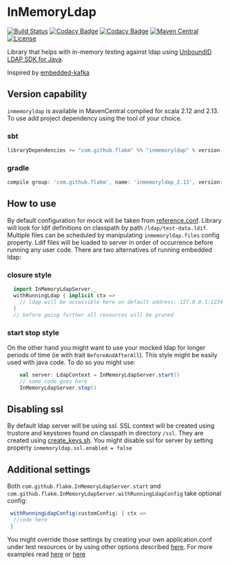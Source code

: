 # InMemoryLdap

[![Build Status](https://travis-ci.com/FlakM/InMemoryLdap.svg?branch=master)](https://travis-ci.com/FlakM/InMemoryLdap)
[![Codacy Badge](https://api.codacy.com/project/badge/Grade/3c64274de3ad4a13a3781956532ec08e)](https://www.codacy.com/manual/FlakM/InMemoryLdap?utm_source=github.com&amp;utm_medium=referral&amp;utm_content=FlakM/InMemoryLdap&amp;utm_campaign=Badge_Grade)
[![Codacy Badge](https://api.codacy.com/project/badge/Coverage/3c64274de3ad4a13a3781956532ec08e)](https://www.codacy.com/manual/FlakM/InMemoryLdap?utm_source=github.com&utm_medium=referral&utm_content=FlakM/InMemoryLdap&utm_campaign=Badge_Coverage)
[![Maven Central](https://maven-badges.herokuapp.com/maven-central/com.github.flakm/inmemoryldap_2.12/badge.svg)](https://maven-badges.herokuapp.com/maven-central/com.github.flakm/inmemoryldap_2.12)
[![License](https://img.shields.io/badge/License-Apache%202.0-blue.svg)](https://opensource.org/licenses/Apache-2.0)

Library that helps with in-memory testing against ldap using [UnboundID LDAP SDK for Java](https://ldap.com/unboundid-ldap-sdk-for-java/).

Inspired by [embedded-kafka](https://github.com/embeddedkafka/embedded-kafka)

## Version capability

`inmemoryldap` is available in MavenCentral compiled for scala 2.12 and 2.13.
To use add project dependency using the tool of your choice.

### sbt

```sbt
libraryDependencies += "com.github.flakm" %% "inmemoryldap" % version
```

### gradle

```groovy
compile group: 'com.github.flakm', name: 'inmemoryldap_2.13', version: version
```

## How to use
By default configuration for mock will be taken from [reference.conf](src/main/resources/reference.conf).
Library will look for ldif definitions on classpath by path `/ldap/test-data.ldif`.
Multiple files can be scheduled by manipulating `inmemoryldap.files` config property.
Ldif files will be loaded to server in order of occurrence before running any user code. 
There are two alternatives of running embedded ldap:

### closure style

```scala
  import InMemoryLdapServer._
  withRunningLdap { implicit ctx =>
    // ldap will be accessible here on default address: 127.0.0.1:1234
  }
  // before going further all resources will be pruned
```

### start stop style

On the other hand you might want to use your mocked ldap for longer periods of time (ie with trait `BeforeAndAfterAll`).
This style might be easily used with java code.
To do so you might use: 

```scala
    val server: LdapContext = InMemoryLdapServer.start()
    // some code goes here  
    InMemoryLdapServer.stop()
```

## Disabling ssl

By default ldap server will be using ssl. SSL context will be created using trustore and keystores found on classpath in directory `/ssl`.
They are created using [create_keys.sh](src/test/resources/create_keys.sh). You might disable ssl for server by setting property `inmemoryldap.ssl.enabled = false`

## Additional settings

Both `com.github.flakm.InMemoryLdapServer.start` and `com.github.flakm.InMemoryLdapServer.withRunningLdapConfig` take optional config:

```scala
 withRunningLdapConfig(customConfig) { ctx =>
  //code here
 }
```

You might override those settings by creating your own application.conf under test resources or by using other options described [here](https://github.com/lightbend/config).
For more examples read [here](src/test/scala/com/github/flakm/WithRunningLdapTest.scala) or [here](src/test/scala/com/github/flakm/StartStopTest.scala)
